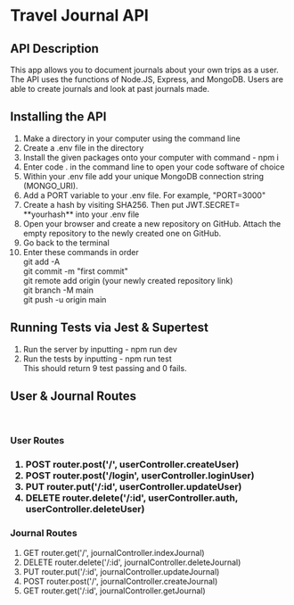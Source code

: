 <h1>Travel Journal API</h1>

<h2>API Description</h2>

<p>This app allows you to document journals about your own trips as a user. The API uses the functions of Node.JS, Express, and MongoDB. Users are able to create journals and look at past journals made.</p>

<h2>Installing the API</h2>
<ol>
  <li>Make a directory in your computer using the command line</li>
  <liInitialize an empty git repository with git init and clone my repository onto your machine using SSH</li>
  <li>Create a .env file in the directory</li>
  <li>Install the given packages onto your computer with command - npm i</li>
  <li>Enter code . in the command line to open your code software of choice</li>
  <li>Within your .env file add your unique MongoDB connection string (MONGO_URI).</li>
    <li>Add a PORT variable to your .env file. For example, "PORT=3000"</li>
    <li>Create a hash by visiting SHA256. Then put JWT.SECRET= **yourhash** into your .env file</li>
    <li>Open your browser and create a new repository on GitHub. Attach the empty repository to the newly created one on GitHub.
</li>
    <li>Go back to the terminal
</li>
    <li>Enter these commands in order
      <br>
      git add -A
      <br>
      git commit -m "first commit"
      <br>
      git remote add origin (your newly created repository link)
      <br>
      git branch -M main
      <br>
      git push -u origin main
    </li>
  </ol>

  <h2>Running Tests via Jest & Supertest</h2>
  <ol>
    <li>Run the server by inputting - npm run dev</li>
    <li>Run the tests by inputting - npm run test
      <br>
      This should return 9 test passing and 0 fails.
    </li>
  </ol>

  <h2>User & Journal Routes</h2>
  <br>
  <h3>User Routes<h3>
  <ol>
    <li>POST router.post('/', userController.createUser)</li>
    <li>POST router.post('/login', userController.loginUser)</li>
    <li>PUT router.put('/:id', userController.updateUser)</li>
    <li>DELETE router.delete('/:id', userController.auth, userController.deleteUser)</li>
  </ol>
  <h3>Journal Routes</h3>
  <ol>
    <li>GET router.get('/', journalController.indexJournal)</li>
    <li>DELETE router.delete('/:id', journalController.deleteJournal)</li>
    <li>PUT router.put('/:id', journalController.updateJournal)</li>
    <li>POST router.post('/', journalController.createJournal)</li>
    <li>GET router.get('/:id', journalController.getJournal)</li>
  </ol>
